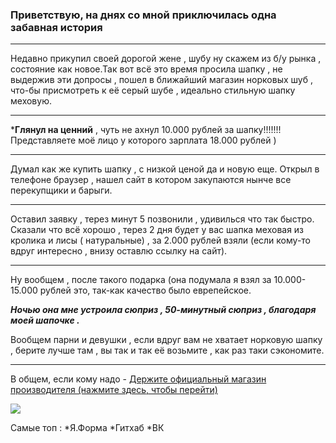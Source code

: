 
### Приветствую, на днях со мной приключилась одна забавная история 
***
Недавно прикупил своей дорогой жене , шубу ну скажем из б/у рынка , состояние как новое.Так вот всё это время просила шапку  , не выдержив эти допросы , пошел в ближайший магазин норковых шуб , что-бы присмотреть к её серый шубе , идеально стильную шапку меховую.

***
***Глянул на ценний** , чуть не ахнул 10.000 рублей за шапку!!!!!!!
Представляете моё лицо у которого зарплата 18.000 рублей )
***
Думал как же купить шапку , с низкой ценой да и новую еще. Открыл в телефоне браузер , нашел сайт в котором закупаются нынче все перекупщики и барыги.
***
Оставил заявку , терез минут 5 позвонили , удивилься что так быстро.
Сказали что всё хорошо , терез 2 дня будет у вас шапка меховая из кролика и лисы ( натуральные) , за 2.000 рублей взяли (если кому-то вдруг интересно , внизу оставлю ссылку на сайт).

***

Ну вообщем , после такого подарка (она подумала я взял за 10.000-15.000 рублей это, так-как качество было еврепейское.

***Ночью она мне устроила сюприз , 50-минутный сюприз , благодаря моей шапочке .***

Вообщем парни и девушки , если вдруг вам не хватает норковую шапку  , берите лучше там , вы так и так её возьмите , как раз таки сэкономите.
***
В общем, если кому надо - <a href="https://cutt.us/r6IIN">Держите официальный магазин производителя (нажмите здесь, чтобы перейти)

<a href="https://shopproduckt.com/page/9bd31549cfa7241a24ff0b489f2f816f96bc8cce/"> <img src = "https://i.ibb.co/vqJhXRC/photo1.jpg" /></a>

Самые топ :
*Я.Форма
*Гитхаб
*ВК

